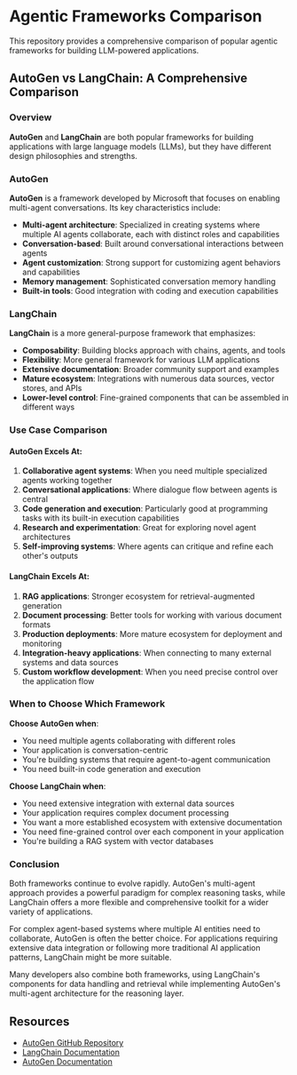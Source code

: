 # Agentic Frameworks Comparison

This repository provides a comprehensive comparison of popular agentic frameworks for building LLM-powered applications.

## AutoGen vs LangChain: A Comprehensive Comparison

### Overview

**AutoGen** and **LangChain** are both popular frameworks for building applications with large language models (LLMs), but they have different design philosophies and strengths.

### AutoGen

**AutoGen** is a framework developed by Microsoft that focuses on enabling multi-agent conversations. Its key characteristics include:

- **Multi-agent architecture**: Specialized in creating systems where multiple AI agents collaborate, each with distinct roles and capabilities
- **Conversation-based**: Built around conversational interactions between agents
- **Agent customization**: Strong support for customizing agent behaviors and capabilities
- **Memory management**: Sophisticated conversation memory handling
- **Built-in tools**: Good integration with coding and execution capabilities

### LangChain

**LangChain** is a more general-purpose framework that emphasizes:

- **Composability**: Building blocks approach with chains, agents, and tools
- **Flexibility**: More general framework for various LLM applications
- **Extensive documentation**: Broader community support and examples
- **Mature ecosystem**: Integrations with numerous data sources, vector stores, and APIs
- **Lower-level control**: Fine-grained components that can be assembled in different ways

### Use Case Comparison

#### AutoGen Excels At:

1. **Collaborative agent systems**: When you need multiple specialized agents working together
2. **Conversational applications**: Where dialogue flow between agents is central
3. **Code generation and execution**: Particularly good at programming tasks with its built-in execution capabilities
4. **Research and experimentation**: Great for exploring novel agent architectures
5. **Self-improving systems**: Where agents can critique and refine each other's outputs

#### LangChain Excels At:

1. **RAG applications**: Stronger ecosystem for retrieval-augmented generation
2. **Document processing**: Better tools for working with various document formats
3. **Production deployments**: More mature ecosystem for deployment and monitoring
4. **Integration-heavy applications**: When connecting to many external systems and data sources
5. **Custom workflow development**: When you need precise control over the application flow

### When to Choose Which Framework

**Choose AutoGen when**:
- You need multiple agents collaborating with different roles
- Your application is conversation-centric
- You're building systems that require agent-to-agent communication
- You need built-in code generation and execution

**Choose LangChain when**:
- You need extensive integration with external data sources
- Your application requires complex document processing
- You want a more established ecosystem with extensive documentation
- You need fine-grained control over each component in your application
- You're building a RAG system with vector databases

### Conclusion

Both frameworks continue to evolve rapidly. AutoGen's multi-agent approach provides a powerful paradigm for complex reasoning tasks, while LangChain offers a more flexible and comprehensive toolkit for a wider variety of applications.

For complex agent-based systems where multiple AI entities need to collaborate, AutoGen is often the better choice. For applications requiring extensive data integration or following more traditional AI application patterns, LangChain might be more suitable.

Many developers also combine both frameworks, using LangChain's components for data handling and retrieval while implementing AutoGen's multi-agent architecture for the reasoning layer.

## Resources

- [AutoGen GitHub Repository](https://github.com/microsoft/autogen)
- [LangChain Documentation](https://python.langchain.com/docs/get_started/introduction)
- [AutoGen Documentation](https://microsoft.github.io/autogen/)